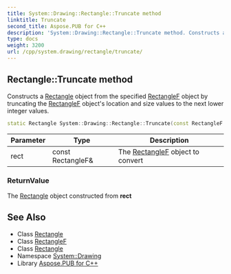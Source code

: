 ```yaml
---
title: System::Drawing::Rectangle::Truncate method
linktitle: Truncate
second_title: Aspose.PUB for C++
description: 'System::Drawing::Rectangle::Truncate method. Constructs a Rectangle object from the specified RectangleF object by truncating the RectangleF object''s location and size values to the next lower integer values in C++.'
type: docs
weight: 3200
url: /cpp/system.drawing/rectangle/truncate/
---
```

## Rectangle::Truncate method


Constructs a [Rectangle](../) object from the specified [RectangleF](../../rectanglef/) object by truncating the [RectangleF](../../rectanglef/) object's location and size values to the next lower integer values.

```cpp
static Rectangle System::Drawing::Rectangle::Truncate(const RectangleF &rect)
```


| Parameter | Type | Description |
| --- | --- | --- |
| rect | const RectangleF\& | The [RectangleF](../../rectanglef/) object to convert |

### ReturnValue

The [Rectangle](../) object constructed from **rect**

## See Also

* Class [Rectangle](../)
* Class [RectangleF](../../rectanglef/)
* Class [Rectangle](../)
* Namespace [System::Drawing](../../)
* Library [Aspose.PUB for C++](../../../)
